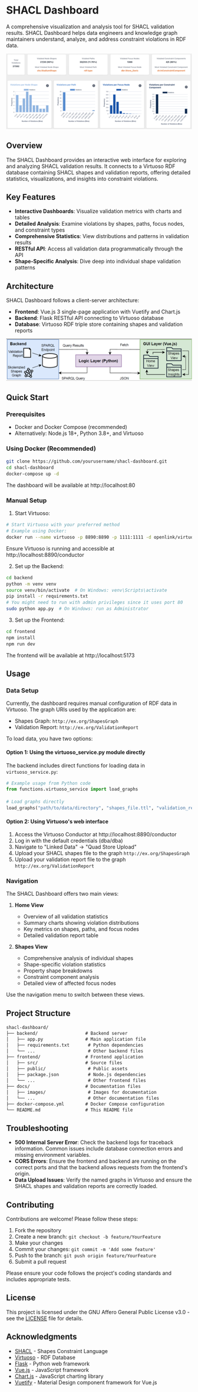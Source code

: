# SHACL Dashboard

A comprehensive visualization and analysis tool for SHACL validation results. SHACL Dashboard helps data engineers and knowledge graph maintainers understand, analyze, and address constraint violations in RDF data.

![SHACL Dashboard Screenshot](docs/images/dashboard-screenshot.png)

## Overview

The SHACL Dashboard provides an interactive web interface for exploring and analyzing SHACL validation results. It connects to a Virtuoso RDF database containing SHACL shapes and validation reports, offering detailed statistics, visualizations, and insights into constraint violations.

## Key Features

- **Interactive Dashboards**: Visualize validation metrics with charts and tables
- **Detailed Analysis**: Examine violations by shapes, paths, focus nodes, and constraint types
- **Comprehensive Statistics**: View distributions and patterns in validation results
- **RESTful API**: Access all validation data programmatically through the API
- **Shape-Specific Analysis**: Dive deep into individual shape validation patterns

## Architecture

SHACL Dashboard follows a client-server architecture:

- **Frontend**: Vue.js 3 single-page application with Vuetify and Chart.js
- **Backend**: Flask RESTful API connecting to Virtuoso database
- **Database**: Virtuoso RDF triple store containing shapes and validation reports

![Architecture Diagram](docs/images/architecture.png)

## Quick Start

### Prerequisites

- Docker and Docker Compose (recommended)
- Alternatively: Node.js 18+, Python 3.8+, and Virtuoso

### Using Docker (Recommended)

```bash
git clone https://github.com/yourusername/shacl-dashboard.git
cd shacl-dashboard
docker-compose up -d
```

The dashboard will be available at http://localhost:80

### Manual Setup

1. Start Virtuoso:

```bash
# Start Virtuoso with your preferred method
# Example using Docker:
docker run --name virtuoso -p 8890:8890 -p 1111:1111 -d openlink/virtuoso-opensource-7
```

Ensure Virtuoso is running and accessible at http://localhost:8890/conductor

2. Set up the Backend:

```bash
cd backend
python -m venv venv
source venv/bin/activate  # On Windows: venv\Scripts\activate
pip install -r requirements.txt
# You might need to run with admin privileges since it uses port 80
sudo python app.py  # On Windows: run as Administrator
```

3. Set up the Frontend:

```bash
cd frontend
npm install
npm run dev
```

The frontend will be available at http://localhost:5173

## Usage

### Data Setup

Currently, the dashboard requires manual configuration of RDF data in Virtuoso. The graph URIs used by the application are:

- Shapes Graph: `http://ex.org/ShapesGraph`
- Validation Report: `http://ex.org/ValidationReport`

To load data, you have two options:

#### Option 1: Using the virtuoso_service.py module directly

The backend includes direct functions for loading data in `virtuoso_service.py`:

```python
# Example usage from Python code
from functions.virtuoso_service import load_graphs

# Load graphs directly
load_graphs("path/to/data/directory", "shapes_file.ttl", "validation_report.ttl")
```

#### Option 2: Using Virtuoso's web interface

1. Access the Virtuoso Conductor at http://localhost:8890/conductor
2. Log in with the default credentials (dba/dba)
3. Navigate to "Linked Data" → "Quad Store Upload"
4. Upload your SHACL shapes file to the graph `http://ex.org/ShapesGraph`
5. Upload your validation report file to the graph `http://ex.org/ValidationReport`


### Navigation

The SHACL Dashboard offers two main views:

1. **Home View**
   - Overview of all validation statistics
   - Summary charts showing violation distributions
   - Key metrics on shapes, paths, and focus nodes
   - Detailed validation report table

2. **Shapes View**
   - Comprehensive analysis of individual shapes
   - Shape-specific violation statistics
   - Property shape breakdowns
   - Constraint component analysis
   - Detailed view of affected focus nodes

Use the navigation menu to switch between these views.

## Project Structure

```plaintext
shacl-dashboard/
├── backend/                  # Backend server
│   ├── app.py                # Main application file
│   ├── requirements.txt       # Python dependencies
│   └── ...                    # Other backend files
├── frontend/                 # Frontend application
│   ├── src/                  # Source files
│   ├── public/                # Public assets
│   ├── package.json           # Node.js dependencies
│   └── ...                    # Other frontend files
├── docs/                     # Documentation files
│   ├── images/                # Images for documentation
│   └── ...                    # Other documentation files
├── docker-compose.yml        # Docker Compose configuration
└── README.md                 # This README file
```

## Troubleshooting

- **500 Internal Server Error**: Check the backend logs for traceback information. Common issues include database connection errors and missing environment variables.
- **CORS Errors**: Ensure the frontend and backend are running on the correct ports and that the backend allows requests from the frontend's origin.
- **Data Upload Issues**: Verify the named graphs in Virtuoso and ensure the SHACL shapes and validation reports are correctly loaded.

## Contributing

Contributions are welcome! Please follow these steps:

1. Fork the repository
2. Create a new branch: `git checkout -b feature/YourFeature`
3. Make your changes
4. Commit your changes: `git commit -m 'Add some feature'`
5. Push to the branch: `git push origin feature/YourFeature`
6. Submit a pull request

Please ensure your code follows the project's coding standards and includes appropriate tests.

## License

This project is licensed under the GNU Affero General Public License v3.0 - see the [LICENSE](LICENSE) file for details.

## Acknowledgments

- [SHACL](https://www.w3.org/TR/shacl/) - Shapes Constraint Language
- [Virtuoso](https://virtuoso.openlinksw.com/) - RDF Database
- [Flask](https://flask.palletsprojects.com/) - Python web framework
- [Vue.js](https://vuejs.org/) - JavaScript framework
- [Chart.js](https://www.chartjs.org/) - JavaScript charting library
- [Vuetify](https://vuetifyjs.com/) - Material Design component framework for Vue.js